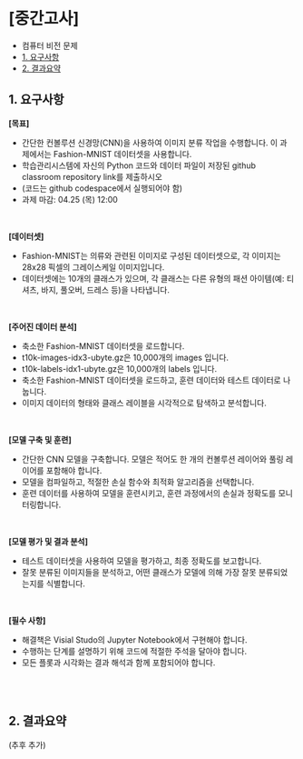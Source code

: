 # [중간고사]<br>
- 컴퓨터 비전 문제
- [1. 요구사항](#1.-요구사항)
- [2. 결과요약](#2.-결과요약)

## 1. 요구사항

**[목표]**<br>
- 간단한 컨볼루션 신경망(CNN)을 사용하여 이미지 분류 작업을 수행합니다. 이 과제에서는 Fashion-MNIST 데이터셋을 사용합니다.
- 학습관리시스템에 자신의 Python 코드와 데이터 파일이 저장된 github classroom repository link를 제출하시오
- (코드는 github codespace에서 실행되어야 함)
- 과제 마감: 04.25 (목) 12:00

<br>

**[데이터셋]**<br>
- Fashion-MNIST는 의류와 관련된 이미지로 구성된 데이터셋으로, 각 이미지는 28x28 픽셀의 그레이스케일 이미지입니다.
- 데이터셋에는 10개의 클래스가 있으며, 각 클래스는 다른 유형의 패션 아이템(예: 티셔츠, 바지, 풀오버, 드레스 등)을 나타냅니다.

<br>

**[주어진 데이터 분석]**<br>
- 축소한 Fashion-MNIST 데이터셋을 로드합니다.
- t10k-images-idx3-ubyte.gz은 10,000개의 images 입니다.
- t10k-labels-idx1-ubyte.gz은 10,000개의 labels 입니다.
- 축소한 Fashion-MNIST 데이터셋을 로드하고, 훈련 데이터와 테스트 데이터로 나눕니다.
- 이미지 데이터의 형태와 클래스 레이블을 시각적으로 탐색하고 분석합니다.

<br>

**[모델 구축 및 훈련]**<br>
- 간단한 CNN 모델을 구축합니다. 모델은 적어도 한 개의 컨볼루션 레이어와 풀링 레이어를 포함해야 합니다.
- 모델을 컴파일하고, 적절한 손실 함수와 최적화 알고리즘을 선택합니다.
- 훈련 데이터를 사용하여 모델을 훈련시키고, 훈련 과정에서의 손실과 정확도를 모니터링합니다.

<br>

**[모델 평가 및 결과 분석]**<br>
- 테스트 데이터셋을 사용하여 모델을 평가하고, 최종 정확도를 보고합니다.
- 잘못 분류된 이미지들을 분석하고, 어떤 클래스가 모델에 의해 가장 잘못 분류되었는지를 식별합니다.

<br>

**[필수 사항]**<br>
- 해결책은 Visial Studo의 Jupyter Notebook에서 구현해야 합니다.
- 수행하는 단계를 설명하기 위해 코드에 적절한 주석을 달아야 합니다.
- 모든 플롯과 시각화는 결과 해석과 함께 포함되어야 합니다.

<br><br>
## 2. 결과요약

(추후 추가)

